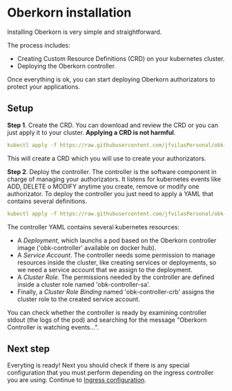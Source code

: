 # Oberkorn installation
Installing Oberkorn is very simple and straightforward.

The process includes:
  - Creating Custom Resource Definitions (CRD) on your kubernetes cluster.
  - Deploying the Oberkorn controller.

Once everything is ok, you can start deploying Oberkorn authorizators to protect your applications.

## Setup
**Step 1**. Create the CRD.
You can download and review the CRD or you can just apply it to your cluster. **Applying a CRD is not harmful**.

```yaml
kubectl apply -f https://raw.githubusercontent.com/jfvilasPersonal/obk-controller/main/crd/crd.yaml
```

This will create a CRD which you will use to create your authorizators.

**Step 2**. Deploy the controller.
The controller is the software component in charge of managing your authorizators. It listens for kubernetes events like ADD, DELETE o MODIFY anytime you create, remove or modify one authorizator. To deploy the controller you just need to apply a YAML that contains several definitions.

```yaml
kubectl apply -f https://raw.githubusercontent.com/jfvilasPersonal/obk-controller/main/crd/controller.yaml
```

The controller YAML contains several kubernetes resources:

 - A *Deployment*, which launchs a pod based on the Oberkorn controller image ('obk-controller' available on docker hub).
 - A *Service Account*. The controller needs some permission to manage resources inside the cluster, like creating services or deployments, so we need a service account that we assign to the deployment.
 - A *Cluster Role*. The permissions needed by the controller are defined inside a cluster role named 'obk-controller-sa'.
 - Finally, a *Cluster Role Binding* named 'obk-controller-crb' assigns the cluster role to the created service account.

You can check whether the controller is ready by examining controller stdout (the logs of the pod) and searching for the message "Oberkorn Controller is watching events...".

## Next step
Everyting is ready! Next you should check if there is any special configuration that you must perform depending on the ingress controller you are using. Continue to [Ingress configuration](/ingress-configuration).
